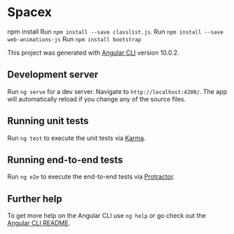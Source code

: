 # Spacex

npm install 
Run `npm install --save classlist.js`.
Run `npm install --save web-animations-js`
Run `npm install bootstrap`



This project was generated with [Angular CLI](https://github.com/angular/angular-cli) version 10.0.2.

## Development server

Run `ng serve` for a dev server. Navigate to `http://localhost:4200/`. The app will automatically reload if you change any of the source files.





## Running unit tests

Run `ng test` to execute the unit tests via [Karma](https://karma-runner.github.io).

## Running end-to-end tests

Run `ng e2e` to execute the end-to-end tests via [Protractor](http://www.protractortest.org/).
## Further help

To get more help on the Angular CLI use `ng help` or go check out the [Angular CLI README](https://github.com/angular/angular-cli/blob/master/README.md).

